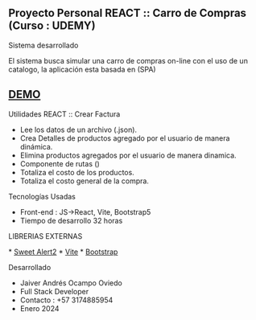 ## Proyecto Personal REACT :: Carro de Compras (Curso : UDEMY)


Sistema desarrollado  

El sistema busca simular una carro de compras on-line con el uso de un catalogo, la aplicación esta basada en (SPA)

## <a href="https://www.youtube.com/watch?v=DZrnReaQ6oI" target="_blank">DEMO</a>


Utilidades REACT :: Crear Factura

* Lee los datos de un archivo (.json).
* Crea Detalles de productos agregado por el usuario de manera dinámica.
* Elimina productos agregados por el usuario de manera dinamica.
* Componente de rutas ()
* Totaliza el costo de los productos.
* Totaliza el costo general de la compra.

Tecnologías Usadas
* Front-end  : JS->React, Vite, Bootstrap5
* Tiempo de desarrollo 32 horas


LIBRERIAS EXTERNAS
<p align="left">
* <a href="https://sweetalert2.github.io/">Sweet Alert2</a>
* <a href="https://vitejs.dev/guide/">Vite</a>
* <a href="https://getbootstrap.com/docs/5.3/getting-started/download/">Bootstrap</a>
</p>


Desarrollado
* Jaiver Andrés Ocampo Oviedo
* Full Stack Developer
* Contacto : +57 3174885954
* Enero 2024 